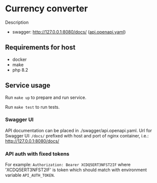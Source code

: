 # Currency converter

Description

- swagger: http://127.0.0.1:8080/docs/ ([api.openapi.yaml](/swagger/api.openapi.yaml))

## Requirements for host

* docker
* make
* php 8.2

## Service usage

Run `make up` to prepare and run service.

Run `make test` to run tests.

### Swagger UI

API documentation can be placed in ./swagger/api.openapi.yaml.
Url for Swagger UI: `/docs/` prefixed with host and port of nginx container,
i.e.: http://127.0.0.1:8080/docs/

### API auth with fixed tokens

For example: `Authorization: Bearer XCDQ5ERT3NFST2IF` where 'XCDQ5ERT3NFST2IF' is token
which should match with environment variable `API_AUTH_TOKEN`.
